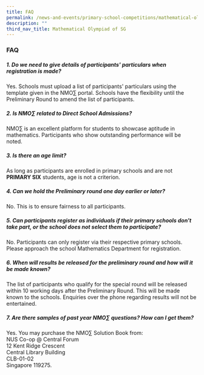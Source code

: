```yaml
---
title: FAQ
permalink: /news-and-events/primary-school-competitions/mathematical-olympiad-of-sg/faq/
description: ""
third_nav_title: Mathematical Olympiad of SG
---
```

### **FAQ**

##### **1. Do we need to give details of participants' particulars when registration is made?**
Yes. Schools must upload a list of participants' particulars using the template given in the NMO∑ portal. Schools have the flexibility until the Preliminary Round to amend the list of participants.

##### **2. Is NMO∑ related to Direct School Admissions?**
NMO∑ is an excellent platform for students to showcase aptitude in mathematics. Participants who show outstanding performance will be noted.

##### **3. Is there an age limit?**
As long as participants are enrolled in primary schools and are not **PRIMARY SIX** students, age is not a criterion.

##### **4. Can we hold the Preliminary round one day earlier or later?**
No. This is to ensure fairness to all participants.

##### **5. Can participants register as individuals if their primary schools don't take part, or the school does not select them to participate?**
No. Participants can only register via their respective primary schools. Please approach the school Mathematics Department for registration.

##### **6. When will results be released for the preliminary round and how will it be made known?**
The list of participants who qualify for the special round will be released within 10 working days after the Preliminary Round. This will be made known to the schools. Enquiries over the phone regarding results will not be entertained.

##### **7. Are there samples of past year NMO∑ questions? How can I get them?**
Yes. You may purchase the NMO∑ Solution Book from: <br>
NUS Co-op @ Central Forum<br>
12 Kent Ridge Crescent<br>
Central Library Building<br>
CLB-01-02<br>
Singapore 119275.